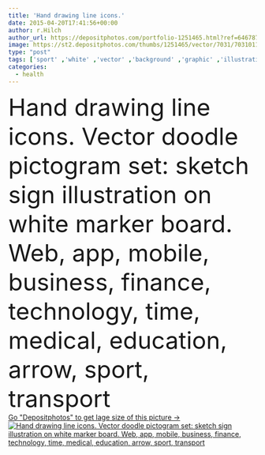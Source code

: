 ```yaml
---
title: 'Hand drawing line icons.'
date: 2015-04-20T17:41:56+00:00
author: r.Hilch
author_url: https://depositphotos.com/portfolio-1251465.html?ref=64678756
image: https://st2.depositphotos.com/thumbs/1251465/vector/7031/70310115/api_thumb_450.jpg?forcejpeg=true
type: "post"
tags: ['sport' ,'white' ,'vector' ,'background' ,'graphic' ,'illustration' ,'design' ,'set' ,'shopping' ,'paper' ,'business' ,'abstract' ,'transport' ,'health' ,'board' ,'child' ,'medicine' ,'healthcare' ,'medical' ,'care' ,'technology' ,'line' ,'weather' ,'hand' ,'arrow' ,'symbol' ,'icon' ,'draw' ,'ecology' ,'communication' ,'mobile' ,'internet' ,'pen' ,'desk' ,'drawing' ,'education' ,'web' ,'pencil' ,'bank' ,'tools' ,'finance' ,'sketch' ,'icons' ,'media' ,'social' ,'management' ,'pictogram' ,'magnet' ,'doodle' ,'interface' ]
categories: 
  - health
---
```

<div aling="center">
            <font size="60"> Hand drawing line icons. Vector doodle pictogram set: sketch sign illustration on white marker board. Web, app, mobile, business, finance, technology, time, medical, education, arrow, sport, transport</font>   
</div>
<div>
    <a href='https://st2.depositphotos.com/thumbs/1251465/vector/7031/70310115/api_thumb_450.jpg?forcejpeg=true?ref=64678756' target=_blank > Go "Depositphotos" to get lage size of this picture ->
        <img href='https://st2.depositphotos.com/thumbs/1251465/vector/7031/70310115/api_thumb_450.jpg?forcejpeg=true?ref=64678756' src='https://st2.depositphotos.com/1251465/7031/v/950/depositphotos_70310115-stock-illustration-hand-drawing-line-icons.jpg?forcejpeg=true' alt='Hand drawing line icons. Vector doodle pictogram set: sketch sign illustration on white marker board. Web, app, mobile, business, finance, technology, time, medical, education, arrow, sport, transport' >
    </a>
</div>
